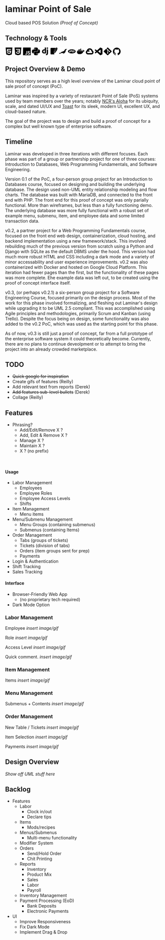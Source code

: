 # laminar Point of Sale 
Cloud based POS Solution *(Proof of Concept)*

## Technology & Tools  


<img src="./icons/html5.svg" alt="HTML5"  width="5%" />
<img src="./icons/css3.svg" alt="CSS 3"  width="5%" />
<img src="./icons/javascript.svg" alt="JavaScript" width="5%" />
<img src="./icons/python.svg" alt="Python" width="5%" />
<img src="./icons/django.svg" alt="Django" width="5%" />
<img src="./icons/sqlite.svg" alt="SQLite" width="5%" />
<img src="./icons/mariadb.svg" alt="MariaDB" width="5%" />
<img src="./icons/php.svg" alt="php" width="5%" />
<img src="./icons/docker.svg" alt="Docker" width="5%" />
<img src="./icons/googlecloud.svg" alt="Google Cloud Platform" width="5%" />
<img src="./icons/vscode.svg"  alt="Visual Studio Code" width="5%" />
<img src="./icons/git.svg" alt="git" width="5%" />
<img src="./icons/github.svg" alt="GitHub" width="5%" />

##  Project Overview & Demo
This repository serves as a high level overview of the Laminar cloud point of sale proof of concept (PoC).  

Laminar was inspired by a variety of restaurant Point of Sale (PoS) systems used by team members over the years; notably [NCR's Aloha](https://www.ncr.com/restaurants/aloha-restaurant-pos-system) for its ubiquity, scale, and dated UI/UX and [Toast](https://pos.toasttab.com/) for its sleek, modern UI, excellent UX, and cloud-based nature. 

The goal of the project was to design and build a proof of concept for a complex but well known type of enterprise software.

## Timeline 
Laminar was developed in three iterations with different focuses. Each phase was part of a group or partnership project for one of three courses: Introduction to Databases, Web Programming Fundamentals, and Software Engineering. 

Version 0.1 of the PoC, a four-person group project for an Introduction to Databases course, focused on designing and building the underlying database. The design used non-UML entity relationship modeling and flow charts. The database was built with MariaDB, and connected to the front end with PHP. The front end for this proof of concept was only parially functional. More than wireframes, but less than a fully functioning demo. The underlying database was more fully functional with a robust set of example menu, submenu, item, and employee data and some limited transaction data. 

v0.2, a partner project for a Web Programming Fundamentals course, focused on the front end web design, containerization, cloud hosting, and backend implementation using a new framework/stack. This involved rebuilding much of the previous version from scratch using a Python and Django with SQLite as the default DBMS under the hood. This version had much more robust HTML and CSS including a dark mode and a variety of minor accessability and user experience improvements. v0.2 was also containerized with Docker and hosted on Google Cloud Platform. This iteration had fewer pages than the first, but the functionality of these pages was more complete. Ehe example data was left out, to be created using the proof of concept interface itself.

v0.3, (or perhaps v0.2.1) a six-person group project for a Software Engineering Course, focused primarily on the design process. Most of the work for this phase involved formalizing, and fleshing out Laminar's design while upgrading it to be UML 2.5 compliant. This was accomplished using Agile principles and methodologies, primarily Scrum and Kanban (using Trello). Despite the focus being on design, some functionality was also added to the v0.2 PoC, which was used as the starting point for this phase.

As of now, v0.3 is still just a proof of concept, far from a full prototype of the enterprise software system it could theoretically become. Currently, there are no plans to continue deveolpment or to attempt to bring the project into an already crowded marketplace.

## TODO
- ~~Quick google for inspiration~~
- Create gifs of features (Reilly)
- Add relevant text from reports (Derek)
- ~~Add features sub-level bullets~~ (Derek)
- Collage (Reilly)
  

## Features  

- Phrasing?
  - Add/Edit/Remove X ?
  - Add, Edit & Remove X ?
  - Manage X ?
  - Maintain X ?
  - X ? (no prefix)

<br />  

#### Usage  

- Labor Management  
  - Employees 
  - Employee Roles
  - Employee Access Levels
  - Shifts
- Item Management
  - Menu items
- Menu/Submenu Management
  - Menu Groups (containing submenus)
  - Submenus (containing Items)
- Order Management
  - Tabs (groups of tickets)
  - Tickets (division of tabs)
  - Orders (item groups sent for prep)
  - Payments 
- Login & Authentication
- Shift Tracking
- Sales Tracking

#### Interface  
- Browser-Friendly Web App 
  - (no proprietary tech required)
- Dark Mode Option

### Labor Management  

Employee
*insert image/gif*

Role
*insert image/gif*

Access Level
*insert image/gif*


Quick comment.
*insert image/gif*

### Item Management  

Items
*insert image/gif*

### Menu Management

Submenus + Contents
*insert image/gif*



### Order Management

New Table / Tickets
*insert image/gif*

Item Selection
*insert image/gif*

Payments
*insert image/gif*

## Design Overview

*Show off UML stuff here*

## Backlog 
- Features
  - Labor
    - Clock in/out 
    - Declare tips
  - Items
    - Mods/recipes
  - Menus/Submenus
    - Multi-menu functionality
  - Modifier System
  - Orders
    - Send/Hold Order
    - Chit Printing
  - Reports
    - Inventory
    - Product Mix
    - Sales
    - Labor
    - Payroll
  - Inventory Management
  - Payment Processing (EoD)
    - Bank Deposits
    - Electronic Payments
- UI
  - Improve Responsiveness
  - Fix Dark Mode
  - Implement Drag & Drop